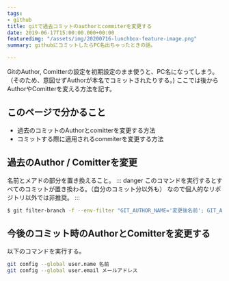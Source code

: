 ```yaml
---
tags:
- github
title: gitで過去コミットのauthorとcommiterを変更する
date: 2019-06-17T15:00:00.000+00:00
featuredimg: "/assets/img/20200716-lunchbox-feature-image.png"
summary: githubにコミットしたらPC名出ちゃったときの話。

---
```

GitのAuthor, Comitterの設定を初期設定のまま使うと、PC名になってしまう。
（そのため、意図せずAuthorが本名でコミットされたりする。)
ここでは後からAuthorやComitterを変える方法を記す。

## このページで分かること

* 過去のコミットのAuthorとcomitterを変更する方法
* コミットする際に適用されるcommiterを変更する方法

## 過去のAuthor / Comitterを変更

名前とメアドの部分を置き換えること。
::: danger
このコマンドを実行するとすべてのコミットが置き換わる。（自分のコミット分以外も）
なので個人的なリポジトリ以外では非推奨。
:::

``` sh
$ git filter-branch -f --env-filter "GIT_AUTHOR_NAME='変更後名前'; GIT_AUTHOR_EMAIL='変更後メールアドレス'; GIT_COMMITTER_NAME='変更後名前'; GIT_COMMITTER_EMAIL='変更後メールアドレス';" HEAD 
```

## 今後のコミット時のAuthorとComitterを変更する

以下のコマンドを実行する。

``` sh
git config --global user.name 名前
git config --global user.email メールアドレス
```